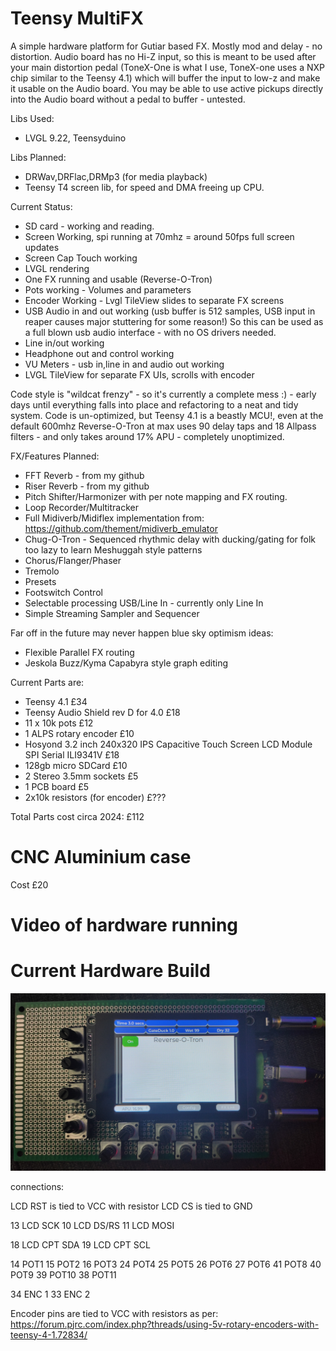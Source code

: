 # Teensy MultiFX

A simple hardware platform for Gutiar based FX. Mostly mod and delay - no distortion. Audio board has no Hi-Z input, so this is meant to be used after
your main distortion pedal (ToneX-One is what I use, ToneX-one uses a NXP chip similar to the Teensy 4.1) which will buffer the input to low-z and make it usable on the Audio board. You may be able to use active pickups directly into the Audio board without a pedal to buffer - untested.

Libs Used:

- LVGL 9.22, Teensyduino

Libs Planned:

- DRWav,DRFlac,DRMp3 (for media playback)
- Teensy T4 screen lib, for speed and DMA freeing up CPU.
  
Current Status:

- SD card - working and reading.
- Screen Working, spi running at 70mhz = around 50fps full screen updates
- Screen Cap Touch working
- LVGL rendering
- One FX running and usable (Reverse-O-Tron)
- Pots working - Volumes and parameters
- Encoder Working - Lvgl TileView slides to separate FX screens
- USB Audio in and out working (usb buffer is 512 samples, USB input in reaper causes major stuttering for some reason!)
    So this can be used as a full blown usb audio interface - with no OS drivers needed.
- Line in/out working
- Headphone out and control working
- VU Meters - usb in,line in and audio out working
- LVGL TileView for separate FX UIs, scrolls with encoder
  
Code style is "wildcat frenzy" - so it's currently a complete mess :) - early days until everything falls into place and refactoring to a neat and tidy system.
Code is un-optimized, but Teensy 4.1 is a beastly MCU!, even at the default 600mhz Reverse-O-Tron at max uses 90 delay taps and 18 Allpass filters - and only takes around 17% APU - completely unoptimized.

FX/Features Planned:

- FFT Reverb - from my github
- Riser Reverb - from my github
- Pitch Shifter/Harmonizer with per note mapping and FX routing.
- Loop Recorder/Multitracker
- Full Midiverb/Midiflex implementation from: https://github.com/thement/midiverb_emulator
- Chug-O-Tron - Sequenced rhythmic delay with ducking/gating for folk too lazy to learn Meshuggah style patterns
- Chorus/Flanger/Phaser
- Tremolo
- Presets
- Footswitch Control
- Selectable processing USB/Line In - currently only Line In
- Simple Streaming Sampler and Sequencer
    
Far off in the future may never happen blue sky optimism ideas:

- Flexible Parallel FX routing
- Jeskola Buzz/Kyma Capabyra style graph editing
  
Current Parts are:

- Teensy 4.1 £34
- Teensy Audio Shield rev D for 4.0 £18
- 11 x 10k pots £12
- 1 ALPS rotary encoder £10
- Hosyond 3.2 inch 240x320 IPS Capacitive Touch Screen LCD Module SPI Serial ILI9341V £18
- 128gb micro SDCard £10
- 2 Stereo 3.5mm sockets £5
- 1 PCB board £5
- 2x10k resistors (for encoder) £???

Total Parts cost circa 2024: £112

# CNC Aluminium case

Cost £20

# Video of hardware running

# Current Hardware Build
![](./Images/MultiFX1.jpg)

connections:

LCD RST is tied to VCC with resistor
LCD CS is tied to GND

13 LCD SCK
10 LCD DS/RS
11 LCD MOSI

18 LCD CPT SDA
19 LCD CPT SCL

14 POT1
15 POT2
16 POT3
24 POT4
25 POT5
26 POT6
27 POT6
41 POT8
40 POT9
39 POT10
38 POT11

34 ENC 1
33 ENC 2

Encoder pins are tied to VCC with resistors as per: https://forum.pjrc.com/index.php?threads/using-5v-rotary-encoders-with-teensy-4-1.72834/
